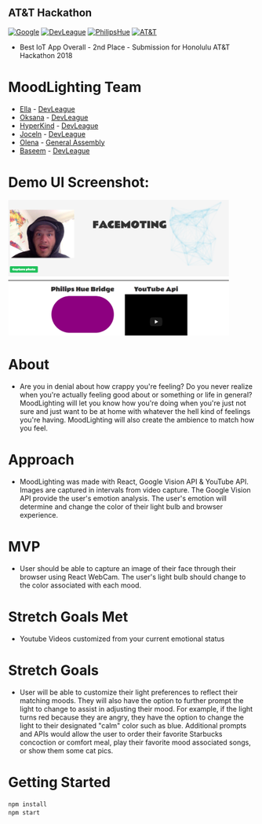 ## AT&T Hackathon
[![Google](https://img.shields.io/badge/GOOGLEVISION-API-brightgreen.svg)](https://cloud.google.com/vision/)
[![DevLeague](https://img.shields.io/badge/DevLeague-Alumni-blue.svg)](https://www.devleague.com/)
[![PhilipsHue](https://img.shields.io/badge/PhilipsHue-IOT-green.svg)](https://www2.meethue.com/en-us)
[![AT&T](https://img.shields.io/badge/Hackathon-AT%26T-blue.svg)](https://twitter.com/attdeveloper)
* Best IoT App Overall - 2nd Place - Submission for Honolulu AT&T Hackathon 2018



# MoodLighting Team

* [Ella](https://github.com/ellamae0821) - [DevLeague](https://github.com/devleague)
* [Oksana](https://github.com/oksanaharris) - [DevLeague](https://github.com/devleague)
* [HyperKind](https://github.com/Hyperkind) - [DevLeague](https://github.com/devleague)
* [Joceln](https://github.com/jocelynsaysrawr) - [DevLeague](https://github.com/devleague)
* [Olena](https://github.com/op9674a) - [General Assembly](https://generalassemb.ly/)
* [Baseem](https://github.com/ba5eem) - [DevLeague](https://github.com/devleague)


# Demo UI Screenshot:
<img src="./img.png" width="450"/>

# About

* Are you in denial about how crappy you're feeling? Do you never realize when you're actually feeling good about or something or life in general? MoodLighting will let you know how you're doing when you're just not sure and just want to be at home with whatever the hell kind of feelings you're having. MoodLighting will also create the ambience to match how you feel.

# Approach

* MoodLighting was made with React, Google Vision API & YouTube API. Images are captured in intervals from video capture. The Google Vision API provide the user's emotion analysis. The user's emotion will determine and change the color of their light bulb and browser experience.

# MVP

* User should be able to capture an image of their face through their browser using React WebCam. The user's light bulb should change to the color associated with each mood.

# Stretch Goals Met

* Youtube Videos customized from your current emotional status

# Stretch Goals

* User will be able to customize their light preferences to reflect their matching moods. They will also have the option to further prompt the light to change to assist in adjusting their mood. For example, if the light turns red because they are angry, they have the option to change the light to their designated "calm" color such as blue. Additional prompts and APIs would allow the user to order their favorite Starbucks concoction or comfort meal, play their favorite mood associated songs, or show them some cat pics.

# Getting Started

```js
npm install 
npm start
```